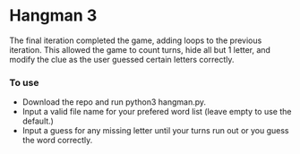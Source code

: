 # Hangman 3

The final iteration completed the game, adding loops to the previous iteration. This allowed the game to count turns, hide all but 1 letter, and modify the clue as the user guessed certain letters correctly.

### To use

- Download the repo and run python3 hangman.py. 
- Input a valid file name for your prefered word list (leave empty to use the default.)
- Input a guess for any missing letter until your turns run out or you guess the word correctly.
